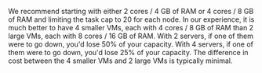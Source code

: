 We recommend starting with either 2 cores / 4 GB of RAM or 4 cores / 8 GB of RAM and limiting the task cap to 20 for each node.  In our experience, it is much better to have 4 smaller VMs, each with 4 cores / 8 GB of RAM than 2 large VMs, each with 8 cores / 16 GB of RAM.  With 2 servers, if one of them were to go down, you'd lose 50% of your capacity.  With 4 servers, if one of them were to go down, you'd lose 25% of your capacity.  The difference in cost between the 4 smaller VMs and 2 large VMs is typically minimal.